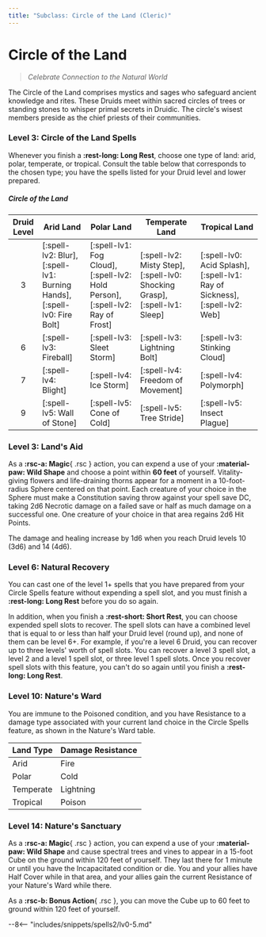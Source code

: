 ```yaml
---
title: "Subclass: Circle of the Land (Cleric)"
---
```


<p style="display:none">
Celebrate Connection to the Natural World
</p>

# Circle of the Land

> *Celebrate Connection to the Natural World*

The Circle of the Land comprises mystics and sages who safeguard ancient knowledge and rites. These Druids meet within sacred circles of trees or standing stones to whisper primal secrets in Druidic. The circle's wisest members preside as the chief priests of their communities.

### Level 3: Circle of the Land Spells

Whenever you finish a **:rest-long: Long Rest**, choose one type of land: arid, polar, temperate, or tropical. Consult the table below that corresponds to the chosen type; you have the spells listed for your Druid level and lower prepared.

##### Circle of the Land

| Druid Level | Arid Land | Polar Land | Temperate Land | Tropical Land |
|:-:|---|---|---|---|
| 3 | [:spell-lv2: Blur], [:spell-lv1: Burning Hands], [:spell-lv0: Fire Bolt] | [:spell-lv1: Fog Cloud], [:spell-lv2: Hold Person], [:spell-lv2: Ray of Frost] | [:spell-lv2: Misty Step], [:spell-lv0: Shocking Grasp], [:spell-lv1: Sleep] | [:spell-lv0: Acid Splash], [:spell-lv1: Ray of Sickness], [:spell-lv2: Web] |
| 6 | [:spell-lv3: Fireball] | [:spell-lv3: Sleet Storm] | [:spell-lv3: Lightning Bolt] | [:spell-lv3: Stinking Cloud] |
| 7 | [:spell-lv4: Blight] | [:spell-lv4: Ice Storm] | [:spell-lv4: Freedom of Movement] | [:spell-lv4: Polymorph] |
| 9 | [:spell-lv5: Wall of Stone] | [:spell-lv5: Cone of Cold] | [:spell-lv5: Tree Stride] | [:spell-lv5: Insect Plague] |

### Level 3: Land's Aid

As a **:rsc-a: Magic**{ .rsc } action, you can expend a use of your **:material-paw: Wild Shape** and choose a point within **60 feet** of yourself. Vitality-giving flowers and life-draining thorns appear for a moment in a 10-foot-radius Sphere centered on that point. Each creature of your choice in the Sphere must make a Constitution saving throw against your spell save DC, taking 2d6 Necrotic damage on a failed save or half as much damage on a successful one. One creature of your choice in that area regains 2d6 Hit Points.

The damage and healing increase by 1d6 when you reach Druid levels 10 (3d6) and 14 (4d6).

### Level 6: Natural Recovery
You can cast one of the level 1+ spells that you have prepared from your Circle Spells feature without expending a spell slot, and you must finish a **:rest-long: Long Rest** before you do so again.

In addition, when you finish a **:rest-short: Short Rest**, you can choose expended spell slots to recover. The spell slots can have a combined level that is equal to or less than half your Druid level (round up), and none of them can be level 6+. For example, if you're a level 6 Druid, you can recover up to three levels' worth of spell slots. You can recover a level 3 spell slot, a level 2 and a level 1 spell slot, or three level 1 spell slots. Once you recover spell slots with this feature, you can't do so again until you finish a **:rest-long: Long Rest**.

### Level 10: Nature's Ward
You are immune to the Poisoned condition, and you have Resistance to a damage type associated with your current land choice in the Circle Spells feature, as shown in the Nature's Ward table.

| Land Type | Damage Resistance |
|---|---|
| Arid | Fire |
| Polar | Cold |
| Temperate | Lightning |
| Tropical | Poison |

### Level 14: Nature's Sanctuary

As a **:rsc-a: Magic**{ .rsc } action, you can expend a use of your **:material-paw: Wild Shape** and cause spectral trees and vines to appear in a 15-foot Cube on the ground within 120 feet of yourself. They last there for 1 minute or until you have the Incapacitated condition or die. You and your allies have Half Cover while in that area, and your allies gain the current Resistance of your Nature's Ward while there.

As a **:rsc-b: Bonus Action**{ .rsc }, you can move the Cube up to 60 feet to ground within 120 feet of yourself.

--8<-- "includes/snippets/spells2/lv0-5.md"



